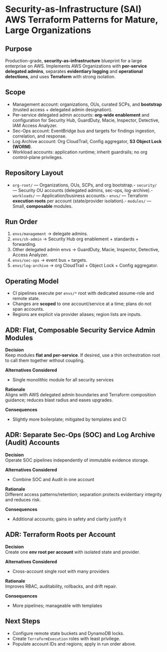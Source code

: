 # Security-as-Infrastructure (SAI) AWS Terraform Patterns for Mature, Large Organizations

## Purpose
Production-grade, **security-as-infrastructure** blueprint for a large enterprise on AWS. Implements AWS Organizations with **per-service delegated admins**, separates **evidentiary logging** and **operational detections**, and uses **Terraform** with strong isolation.

## Scope
- Management account: organizations, OUs, curated SCPs, and **bootstrap** (trusted access + delegated admin designation).
- Per-service delegated admin accounts: **org-wide enablement** and configuration for Security Hub, GuardDuty, Macie, Inspector, Detective, IAM Access Analyzer.
- Sec-Ops account: EventBridge bus and targets for findings ingestion, correlation, and response.
- Log Archive account: Org CloudTrail, Config aggregator, **S3 Object Lock (WORM)**.
- Workload accounts: application runtime; inherit guardrails; no org control-plane privileges.

## Repository Layout
- `org-root/` — Organizations, OUs, SCPs, and org bootstrap.- `security/` — Security OU accounts (delegated admins, sec-ops, log-archive).- `workloads/` — Application/business accounts.- `envs/` — Terraform **execution roots** per account (state/provider isolation).- `modules/` — Small, **composable** modules.

## Run Order
1) `envs/management` → delegate admins.  
2) `envs/sh-admin` → Security Hub org enablement + standards + forwarding.  
3) Other delegated admin envs → GuardDuty, Macie, Inspector, Detective, Access Analyzer.  
4) `envs/sec-ops` → event bus + targets.  
5) `envs/log-archive` → org CloudTrail + Object Lock + Config aggregator.

## Operating Model
- CI pipelines execute per `envs/*` root with dedicated assume-role and remote state.
- Changes are **scoped** to one account/service at a time; plans do not span accounts.
- Regions are explicit via provider aliases; region lists are inputs.


## ADR: Flat, Composable Security Service Admin Modules

**Decision**  
Keep modules **flat and per-service**. If desired, use a thin orchestration root to call them together without coupling.

**Alternatives Considered**  
- Single monolithic module for all security services

**Rationale**  
Aligns with AWS delegated admin boundaries and Terraform composition guidance; reduces blast radius and eases upgrades.

**Consequences**  
- Slightly more boilerplate; mitigated by templates and CI



## ADR: Separate Sec-Ops (SOC) and Log Archive (Audit) Accounts

**Decision**  
Operate SOC pipelines independently of immutable evidence storage.

**Alternatives Considered**  
- Combine SOC and Audit in one account

**Rationale**  
Different access patterns/retention; separation protects evidentiary integrity and reduces risk.

**Consequences**  
- Additional accounts; gains in safety and clarity justify it



## ADR: Terraform Roots per Account

**Decision**  
Create one **env root per account** with isolated state and provider.

**Alternatives Considered**  
- Cross-account single root with many providers

**Rationale**  
Improves RBAC, auditability, rollbacks, and drift repair.

**Consequences**  
- More pipelines; manageable with templates


## Next Steps
- Configure remote state buckets and DynamoDB locks.
- Create `TerraformExecution` roles with least privilege.
- Populate account IDs and regions; apply in run order above.

